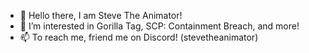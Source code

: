 - 👋 Hello there, I am Steve The Animator!
- 👀 I’m interested in Gorilla Tag, SCP: Containment Breach, and more!
- 📫 To reach me, friend me on Discord! (stevetheanimator)

